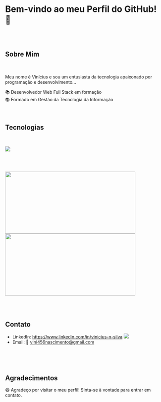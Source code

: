 # Bem-vindo ao meu Perfil do GitHub! 👋
<br/><br/>
## Sobre Mim
<br/><br/>
Meu nome é Vinícius e sou um entusiasta da tecnologia apaixonado por programação e desenvolvimento...
<br/>
<div>📚 Desenvolvedor Web Full Stack em formação</div>
<div>📚 Formado em Gestão da Tecnologia da Informação</div>
<br/>
<br/>

## Tecnologias
  <div>
    <br/>
  <p align="start">
  <a href="https://skillicons.dev">
    <img src="https://skillicons.dev/icons?i=html,js,css,react,ts,nextjs,nodejs,postgres,git" />
  </a>
</p>
  </div> 
<br/>
<br/>
<br/>
<div style= "display: inline_block">
  <picture>
  <source
    srcset="https://github-readme-stats.vercel.app/api?username=vinisilvasn23&show_icons=true&theme=dark"
    media="(prefers-color-scheme: dark)"
  />
  <source
    srcset="https://github-readme-stats.vercel.app/api?username=vinisilvasn23&show_icons=true"
    media="(prefers-color-scheme: light), (prefers-color-scheme: no-preference)"
  />
  <img width="420em" height="200em" src="https://github-readme-stats.vercel.app/api?username=vinisilvasn23&show_icons=true" />
</picture>

<picture>
  <source
    srcset="https://github-readme-stats.vercel.app/api/top-langs/?username=vinisilvasn23&show_icons=true&theme=dark"
    media="(prefers-color-scheme: dark)"
  />
  <source
    srcset="https://github-readme-stats.vercel.app/api/top-langs/?username=vinisilvasn23&show_icons=true"
    media="(prefers-color-scheme: light), (prefers-color-scheme: no-preference)"
  />
  <img width="420em" height="200em" src="https://github-readme-stats.vercel.app/api/top-langs/?username=vinisilvasn23&show_icons=true" />
</picture>
</div>
<br/>
<br/>
<br/>

## Contato

- LinkedIn: https://www.linkedin.com/in/vinicius-n-silva <img src="https://skillicons.dev/icons?i=linkdin" />
- Email: 📧 vini456nascimento@gmail.com
<br/>
<br/>
<br/>


## Agradecimentos

😄 Agradeço por visitar o meu perfil! Sinta-se à vontade para entrar em contato.
